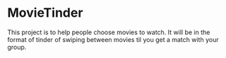 # MovieTinder
This project is to help people choose movies to watch. It will be in the format of tinder of swiping between movies til you get a match with your group.
